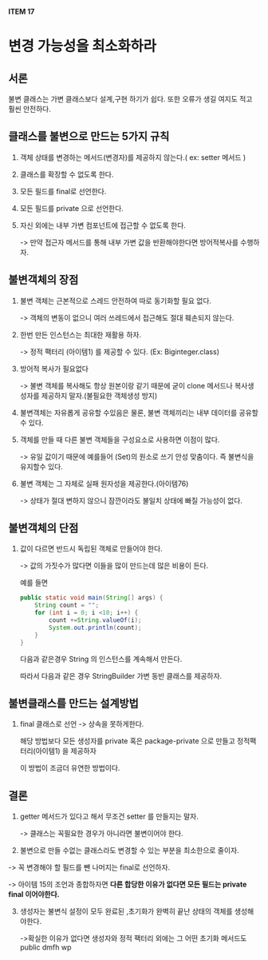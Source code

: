 **ITEM 17**

# 변경 가능성을 최소화하라



## 서론

불변 클래스는 가변 클래스보다 설계,구현 하기가 쉽다. 또한 오류가 생길 여지도 적고 훨씬 안전하다.





## 클래스를 불변으로 만드는 5가지 규칙

1. 객체 상태를 변경하는 메서드(변경자)를 제공하지 않는다.( ex: setter 메서드 )

2. 클래스를 확장할 수 없도록 한다.

3. 모든 필드를 final로 선언한다.

4. 모든 필드를 private 으로 선언한다.

5. 자신 외에는 내부 가변 컴포넌트에 접근할 수 없도록 한다.

   -> 만약 접근자 메서드를 통해 내부 가변 값을 반환해야한다면 방어적복사를 수행하자.





## 불변객체의 장점



1. 불변 객체는 근본적으로 스레드 안전하여 따로 동기화할 필요 없다.

   -> 객체의 변동이 없으니 여러 쓰레드에서 접근해도 절대 훼손되지 않는다.

   

2. 한번 만든 인스턴스는 최대한 재활용 하자.

   -> 정적 팩터리 (아이템1) 를 제공할 수 있다. (Ex: Biginteger.class)

   

3. 방어적 복사가 필요없다

   -> 불변 객체를 복사해도 항상 원본이랑 같기 때문에 굳이 clone 메서드나 복사생성자를 제공하지 말자.(불필요한 객체생성 방지)



4. 불변객체는 자유롭게 공유할 수있음은 물론, 불변 객체끼리는 내부 데이터를 공유할 수 있다.



5. 객체를 만들 때 다른 불변 객체들을 구성요소로 사용하면 이점이 많다.

   -> 유일 값이기 때문에 예를들어 (Set)의 원소로 쓰기 안성 맞춤이다. 즉 불변식을 유지할수 있다.



6. 불변 객체는 그 자체로 실패 원자성을 제공한다.(아이템76)

   -> 상태가 절대 변하지 않으니 잠깐이라도 불일치 상태에 빠질 가능성이 없다.





## 불변객체의 단점



1. 값이 다르면 반드시 독립된 객체로 만들어야 한다.

   -> 값의 가짓수가 많다면 이들을 많이 만드는데 많은 비용이 든다.

   

   예를 들면 

   ```java
   public static void main(String[] args) {
       String count = "";
       for (int i = 0; i <10; i++) {
           count +=String.valueOf(i);
           System.out.println(count);
       }
   }
   ```

   다음과 같은경우 String 의 인스턴스를 계속해서 만든다.

   따라서 다음과 같은 경우 StringBuilder 가변 동반 클래스를 제공하자.





## 불변클래스를 만드는 설계방법



1. final 클래스로 선언 -> 상속을 못하게한다.

   해당 방법보다 모든 생성자를 private 혹은 package-private 으로 만들고 정적팩터리(아이템1) 을 제공하자

   이 방법이 조금더 유연한 방법이다.





##    결론



1. getter 메서드가 있다고 해서 무조건 setter 를 만들지는 말자.

   -> 클래스는 꼭필요한 경우가 아니라면 불변이어야 한다.

   

2.  불변으로 만들 수없는 클래스라도 변경할 수 있는 부분을 최소한으로 줄이자.

   -> 꼭 변경해야 할 필드를 뺀 나머지는 final로 선언하자.

   -> 아이템 15의 조언과 종합하자면 **다른 합당한 이유가 없다면 모든 필드는 private final 이어야한다.**

   

3. 생성자는 불변식 설정이 모두 완료된 ,초기화가 완벽히 끝난 상태의 객체를 생성해야한다.

   ->확실한 이유가 없다면 생성자와 정적 팩터리 외에는 그 어떤 초기화 메서드도 public dmfh wp